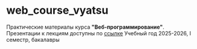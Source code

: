 # web_course_vyatsu
Практические материалы курса **"Веб-программирование"**.
Презентации к лекциям доступны по [ссылке](https://drive.google.com/drive/folders/17htvvESkMEtddt9ZtdGiJzAOrYZVap4R?usp=sharing)
Учебный год 2025-2026, I семестр, бакалавры

